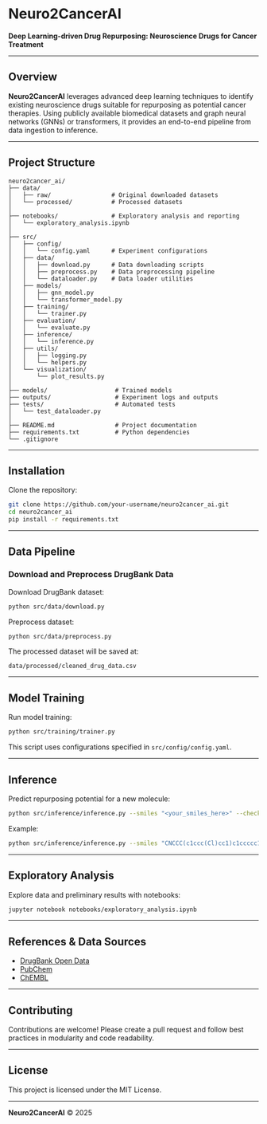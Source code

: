 # Neuro2CancerAI

**Deep Learning-driven Drug Repurposing: Neuroscience Drugs for Cancer Treatment**

---

## Overview

**Neuro2CancerAI** leverages advanced deep learning techniques to identify existing neuroscience drugs suitable for repurposing as potential cancer therapies. Using publicly available biomedical datasets and graph neural networks (GNNs) or transformers, it provides an end-to-end pipeline from data ingestion to inference.

---

## Project Structure

```
neuro2cancer_ai/
├── data/
│   ├── raw/                 # Original downloaded datasets
│   └── processed/           # Processed datasets
│
├── notebooks/               # Exploratory analysis and reporting
│   └── exploratory_analysis.ipynb
│
├── src/
│   ├── config/
│   │   └── config.yaml      # Experiment configurations
│   ├── data/
│   │   ├── download.py      # Data downloading scripts
│   │   ├── preprocess.py    # Data preprocessing pipeline
│   │   └── dataloader.py    # Data loader utilities
│   ├── models/
│   │   ├── gnn_model.py
│   │   └── transformer_model.py
│   ├── training/
│   │   └── trainer.py
│   ├── evaluation/
│   │   └── evaluate.py
│   ├── inference/
│   │   └── inference.py
│   ├── utils/
│   │   ├── logging.py
│   │   └── helpers.py
│   └── visualization/
│       └── plot_results.py
│
├── models/                   # Trained models
├── outputs/                  # Experiment logs and outputs
├── tests/                    # Automated tests
│   └── test_dataloader.py
│
├── README.md                 # Project documentation
├── requirements.txt          # Python dependencies
└── .gitignore
```

---

## Installation

Clone the repository:

```bash
git clone https://github.com/your-username/neuro2cancer_ai.git
cd neuro2cancer_ai
pip install -r requirements.txt
```

---

## Data Pipeline

### Download and Preprocess DrugBank Data

Download DrugBank dataset:

```bash
python src/data/download.py
```

Preprocess dataset:

```bash
python src/data/preprocess.py
```

The processed dataset will be saved at:

```
data/processed/cleaned_drug_data.csv
```

---

## Model Training

Run model training:

```bash
python src/training/trainer.py
```

This script uses configurations specified in `src/config/config.yaml`.

---

## Inference

Predict repurposing potential for a new molecule:

```bash
python src/inference/inference.py --smiles "<your_smiles_here>" --checkpoint models/best.ckpt
```

Example:

```bash
python src/inference/inference.py --smiles "CNCCC(c1ccc(Cl)cc1)c1ccccc1" --checkpoint models/best.ckpt
```

---

## Exploratory Analysis

Explore data and preliminary results with notebooks:

```bash
jupyter notebook notebooks/exploratory_analysis.ipynb
```

---

## References & Data Sources

* [DrugBank Open Data](https://go.drugbank.com/releases/latest#open-data)
* [PubChem](https://pubchem.ncbi.nlm.nih.gov/)
* [ChEMBL](https://www.ebi.ac.uk/chembl/)

---

## Contributing

Contributions are welcome! Please create a pull request and follow best practices in modularity and code readability.

---

## License

This project is licensed under the MIT License.

---

**Neuro2CancerAI** © 2025

